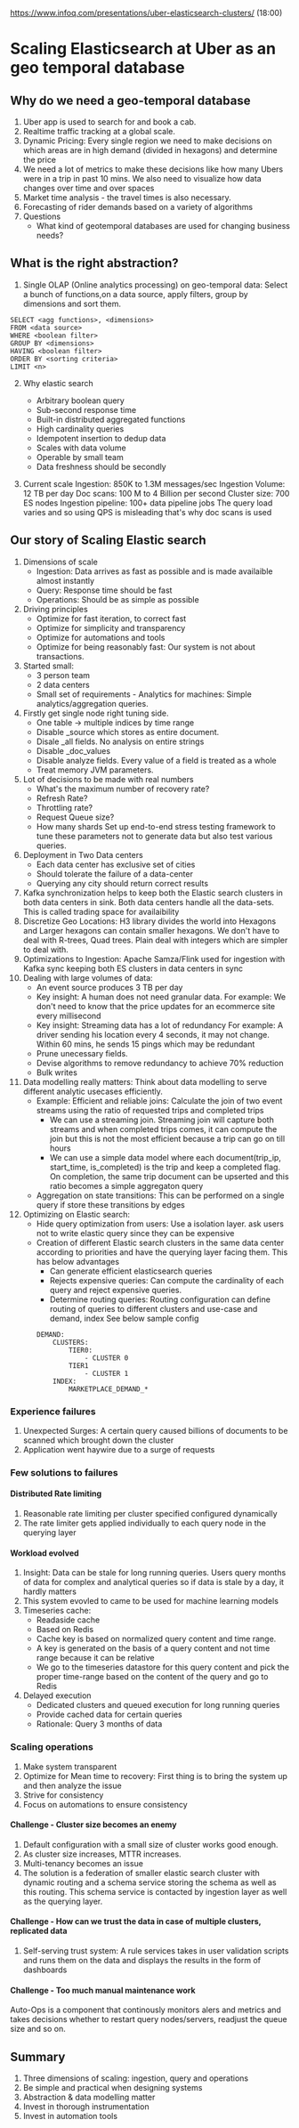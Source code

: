 https://www.infoq.com/presentations/uber-elasticsearch-clusters/ (18:00)
# Scaling Elasticsearch at Uber as an geo temporal database

## Why do we need a geo-temporal database
1. Uber app is used to search for and book a cab. 
2. Realtime traffic tracking at a global scale.
3. Dynamic Pricing: Every single region we need to make decisions on which areas are in high demand (divided in hexagons) and determine the price
4. We need a lot of metrics to make these decisions like how many Ubers were in a trip in past 10 mins. We also need to visualize how data changes over time and over spaces
5. Market time analysis - the travel times is also necessary.
6. Forecasting of rider demands based on a variety of algorithms
7. Questions
    - What kind of geotemporal databases are used for changing business needs?

## What is the right abstraction?
1. Single OLAP (Online analytics processing) on geo-temporal data: Select a bunch of functions,on a data source, apply filters, group by dimensions and sort them.
```
SELECT <agg functions>, <dimensions>
FROM <data source>
WHERE <boolean filter>
GROUP BY <dimensions>
HAVING <boolean filter>
ORDER BY <sorting criteria>
LIMIT <n>
```
2. Why elastic search
    - Arbitrary boolean query
    - Sub-second response time
    - Built-in distributed aggregated functions
    - High cardinality queries
    - Idempotent insertion to dedup data
    - Scales with data volume
    - Operable by small team
    - Data freshness should be secondly

3. Current scale
    Ingestion: 850K to 1.3M messages/sec
    Ingestion Volume: 12 TB per day
    Doc scans: 100 M to 4 Billion per second
    Cluster size: 700 ES nodes
    Ingestion pipeline: 100+ data pipeline jobs
The query load varies and so using QPS is misleading that's why doc scans is used

## Our story of Scaling Elastic search
1. Dimensions of scale
    - Ingestion: Data arrives as fast as possible and is made availaible almost instantly
    - Query: Response time should be fast
    - Operations: Should be as simple as possible
2. Driving principles
    - Optimize for fast iteration, to correct fast
    - Optimize for simplicity and transparency
    - Optimize for automations and tools 
    - Optimize for being reasonably fast: Our system is not about transactions. 
3. Started small: 
    - 3 person team
    - 2 data centers
    - Small set of requirements - Analytics for machines: Simple analytics/aggregation queries.
4. Firstly get single node right tuning side.
    - One table -> multiple indices by time range 
    - Disable _source which stores as entire document. 
    - Disale _all fields. No analysis on entire strings
    - Disable _doc_values
    - Disable analyze fields. Every value of a field is treated as a whole
    - Treat memory JVM parameters. 
5. Lot of decisions to be made with real numbers
    - What's the maximum number of recovery rate?
    - Refresh Rate?
    - Throttling rate?
    - Request Queue size? 
    - How many shards
    Set up end-to-end stress testing framework to tune these parameters not to generate data but also test various queries.
6. Deployment in Two Data centers
    - Each data center has exclusive set of cities
    - Should tolerate the failure of a data-center
    - Querying any city should return correct results
7. Kafka synchronization helps to keep both the Elastic search clusters in both data centers in sink. Both data centers handle all the data-sets. This is called trading space for availaibility
8. Discretize Geo Locations: H3 library divides the world into Hexagons and Larger hexagons can contain smaller hexagons. We don't have to deal with R-trees, Quad trees. Plain deal with integers which are simpler to deal with.
9. Optimizations to Ingestion: Apache Samza/Flink used for ingestion with Kafka sync keeping both ES clusters in data centers in sync
10. Dealing with large volumes of data:
    - An event source produces 3 TB per day
    - Key insight: A human does not need granular data. For example: We don't need to know that the price updates for an ecommerce site every millisecond
    - Key insight: Streaming data has a lot of redundancy For example: A driver sending his location every 4 seconds, it may not change. Within 60 mins, he sends 15 pings which may be redundant
    - Prune unecessary fields. 
    - Devise algorithms to remove redundancy to achieve 70% reduction
    - Bulk writes
11. Data modelling really matters: Think about data modelling to serve different analytic usecases efficiently.
    - Example: Efficient and reliable joins: Calculate the join of two event streams using the ratio of requested trips and completed trips
        - We can use a streaming join. Streaming join will capture both streams and when completed trips comes, it can compute the join but this is not the most efficient because a trip can go on till hours
        - We can use a simple data model where each document(trip_ip, start_time, is_completed) is the trip and keep a completed flag. On completion, the same trip document can be upserted and this ratio becomes a simple aggregaton query
    - Aggregation on state transitions: This can be performed on a single query if store these transitions by edges
12. Optimizing on Elastic search:
    - Hide query optimization from users: Use a isolation layer. ask users not to write elastic query since they can be expensive
    - Creation of different Elastic search clusters in the same data center according to priorities and have the querying layer facing them. This has below advantages
        - Can generate efficient elasticsearch queries
        - Rejects expensive queries: Can compute the cardinality of each query and reject expensive queries. 
        - Determine routing queries: Routing configuration can define routing of queries to different clusters and use-case and demand, index See below sample config
        ```
        DEMAND:
            CLUSTERS:
                TIER0: 
                    - CLUSTER 0
                TIER1
                    - CLUSTER 1
            INDEX:
                MARKETPLACE_DEMAND_*
        ```

### Experience failures
1. Unexpected Surges: A certain query caused billions of documents to be scanned which brought down the cluster
2. Application went haywire due to a surge of requests

### Few solutions to failures 

#### Distributed Rate limiting
1. Reasonable rate limiting per cluster specified configured dynamically
2. The rate limiter gets applied individually to each query node in the querying layer 

#### Workload evolved
1. Insight: Data can be stale for long running queries. Users query months of data for complex and analytical queries so if data is stale by a day, it hardly matters
2. This system evovled to came to be used for machine learning models
3. Timeseries cache:
    - Readaside cache
    - Based on Redis
    - Cache key is based on normalized query content and time range.
    - A key is generated on the basis of a query content and not time range because it can be relative
    - We go to the timeseries datastore for this query content and pick the proper time-range based on the content of the query and go to Redis
4. Delayed execution
    - Dedicated clusters and queued execution for long running queries
    - Provide cached data for certain queries
    - Rationale: Query 3 months of data

### Scaling operations
1. Make system transparent
2. Optimize for Mean time to recovery: First thing is to bring the system up and then analyze the issue
3. Strive for consistency
4. Focus on automations to ensure consistency

#### Challenge - Cluster size becomes an enemy
1. Default configuration with a small size of cluster works good enough.
2. As cluster size increases, MTTR increases.
3. Multi-tenancy becomes an issue
4. The solution is a federation of smaller elastic search cluster with dynamic routing and a schema service storing the schema as well as this routing. This schema service is contacted by ingestion layer as well as the querying layer.

#### Challenge - How can we trust the data in case of multiple clusters, replicated data
1. Self-serving trust system: A rule services takes in user validation scripts and runs them on the data and displays the results in the form of dashboards

#### Challenge - Too much manual maintenance work
Auto-Ops is a component that continously monitors alers and metrics and takes decisions whether to restart query nodes/servers, readjust the queue size and so on.

## Summary
1. Three dimensions of scaling: ingestion, query and operations
2. Be simple and practical when designing systems
3. Abstraction & data modelling matter
4. Invest in thorough instrumentation
5. Invest in automation tools
